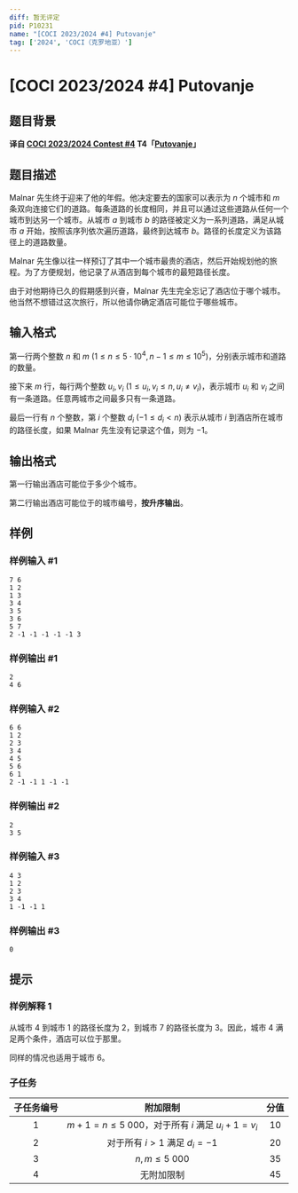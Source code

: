```yaml
---
diff: 暂无评定
pid: P10231
name: "[COCI 2023/2024 #4] Putovanje"
tag: ['2024', 'COCI（克罗地亚）']
---
```

# [COCI 2023/2024 #4] Putovanje
## 题目背景

**译自 [COCI 2023/2024 Contest #4](https://hsin.hr/coci/archive/2023_2024) T4「[Putovanje](https://hsin.hr/coci/archive/2023_2024/contest4_tasks.pdf)」**
## 题目描述

Malnar 先生终于迎来了他的年假。他决定要去的国家可以表示为 $n$ 个城市和 $m$ 条双向连接它们的道路。每条道路的长度相同，并且可以通过这些道路从任何一个城市到达另一个城市。从城市 $a$ 到城市 $b$ 的路径被定义为一系列道路，满足从城市 $a$ 开始，按照该序列依次遍历道路，最终到达城市 $b$。路径的长度定义为该路径上的道路数量。

Malnar 先生像以往一样预订了其中一个城市最贵的酒店，然后开始规划他的旅程。为了方便规划，他记录了从酒店到每个城市的最短路径长度。

由于对他期待已久的假期感到兴奋，Malnar 先生完全忘记了酒店位于哪个城市。他当然不想错过这次旅行，所以他请你确定酒店可能位于哪些城市。
## 输入格式

第一行两个整数 $n$ 和 $m\ (1\le n\le 5\cdot 10^4,n-1\le m\le 10^5)$，分别表示城市和道路的数量。

接下来 $m$ 行，每行两个整数 $u_i,v_i\ (1\le u_i,v_i\le n,u_i\neq v_i)$，表示城市 $u_i$ 和 $v_i$ 之间有一条道路。任意两城市之间最多只有一条道路。

最后一行有 $n$ 个整数，第 $i$ 个整数 $d_i\ (-1\le d_i<n)$ 表示从城市 $i$ 到酒店所在城市的路径长度，如果 Malnar 先生没有记录这个值，则为 $-1$。
## 输出格式

第一行输出酒店可能位于多少个城市。

第二行输出酒店可能位于的城市编号，**按升序输出**。
## 样例

### 样例输入 #1
```
7 6
1 2
1 3
3 4
3 5
3 6
5 7
2 -1 -1 -1 -1 -1 3

```
### 样例输出 #1
```
2
4 6

```
### 样例输入 #2
```
6 6
1 2
2 3
3 4
4 5
5 6
6 1
2 -1 -1 1 -1 -1

```
### 样例输出 #2
```
2
3 5

```
### 样例输入 #3
```
4 3
1 2
2 3
3 4
1 -1 -1 1

```
### 样例输出 #3
```
0

```
## 提示

### 样例解释 1

从城市 $4$ 到城市 $1$ 的路径长度为 $2$，到城市 $7$ 的路径长度为 $3$。因此，城市 $4$ 满足两个条件，酒店可以位于那里。

同样的情况也适用于城市 $6$。

### 子任务

| 子任务编号 |                     附加限制                     | 分值 |
| :--------: | :----------------------------------------------: | :--: |
|    $1$     | $m+1=n\le 5\ 000$，对于所有 $i$ 满足 $u_i+1=v_i$ | $10$  |
|    $2$     |           对于所有 $i>1$ 满足 $d_i=-1$           | $20$ |
|    $3$     |                 $n,m\le 5\ 000$                  | $35$ |
|    $4$     |                    无附加限制                    | $45$ |

